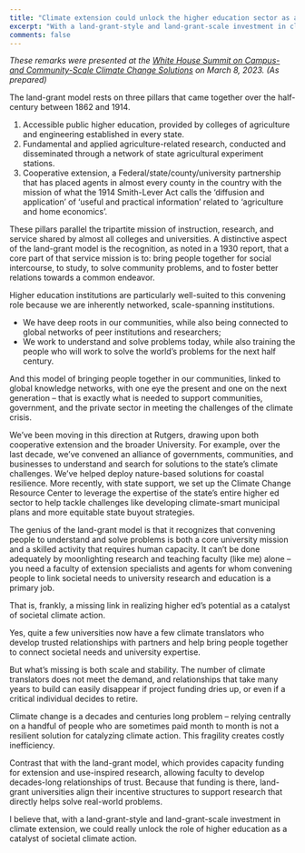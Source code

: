 ```yaml
---
title: "Climate extension could unlock the higher education sector as a catalyst of societal climate action"
excerpt: "With a land-grant-style and land-grant-scale investment in climate extension, we could really unlock the role of higher education as a catalyst of societal climate action."
comments: false
---
```

*These remarks were presented at the [White House Summit on Campus- and Community-Scale Climate Change Solutions](https://youtu.be/tVVds9zcloU?t=5666)  on March 8, 2023. (As prepared)*

The land-grant model rests on three pillars that came together over the half-century between 1862 and 1914. 

1.	Accessible public higher education, provided by colleges of agriculture and engineering established in every state.
2.	Fundamental and applied agriculture-related research, conducted and disseminated through a network of state agricultural experiment stations.
3.	Cooperative extension, a Federal/state/county/university partnership that has placed agents in almost every county in the country with the mission of what the 1914 Smith-Lever Act calls the ‘diffusion and application’ of ‘useful and practical information’ related to ‘agriculture and home economics’.

These pillars parallel the tripartite mission of instruction, research, and service shared by almost all colleges and universities. A distinctive aspect of the land-grant model is the recognition, as noted in a 1930 report, that a core part of that service mission is to: bring people together for social intercourse, to study, to solve community problems, and to foster better relations towards a common endeavor.

Higher education institutions are particularly well-suited to this convening role because we are inherently networked, scale-spanning institutions. 
* We have deep roots in our communities, while also being connected to global networks of peer institutions and researchers; 
* We work to understand and solve problems today, while also training the people who will work to solve the world’s problems for the next half century.

And this model of bringing people together in our communities, linked to global knowledge networks, with one eye the present and one on the next generation – that is exactly what is needed to support communities, government, and the private sector in meeting the challenges of the climate crisis. 

We’ve been moving in this direction at Rutgers, drawing upon both cooperative extension and the broader University. For example, over the last decade, we’ve convened an alliance of governments, communities, and businesses to understand and search for solutions to the state’s climate challenges. We’ve helped deploy nature-based solutions for coastal resilience. More recently, with state support, we set up the Climate Change Resource Center to leverage the expertise of the state’s entire higher ed sector to help tackle challenges like developing climate-smart municipal plans and more equitable state buyout strategies. 

The genius of the land-grant model is that it recognizes that convening people to understand and solve problems is both a core university mission and a skilled activity that requires human capacity. It can’t be done adequately by moonlighting research and teaching faculty (like me) alone – you need a faculty of extension specialists and agents for whom convening people to link societal needs to university research and education is a primary job.

That is, frankly, a missing link in realizing higher ed’s potential as a catalyst of societal climate action.

Yes, quite a few universities now have a few climate translators who develop trusted relationships with partners and help bring people together to connect societal needs and university expertise. 

But what’s missing is both scale and stability. The number of climate translators does not meet the demand, and relationships that take many years to build can easily disappear if project funding dries up, or even if a critical individual decides to retire. 

Climate change is a decades and centuries long problem – relying centrally on a handful of people who are sometimes paid month to month is not a resilient solution for catalyzing climate action. This fragility creates costly inefficiency.

Contrast that with the land-grant model, which provides capacity funding for extension and use-inspired research, allowing faculty to develop decades-long relationships of trust. Because that funding is there, land-grant universities align their incentive structures to support research that directly helps solve real-world problems.

I believe that, with a land-grant-style and land-grant-scale investment in climate extension, we could really unlock the role of higher education as a catalyst of societal climate action.
